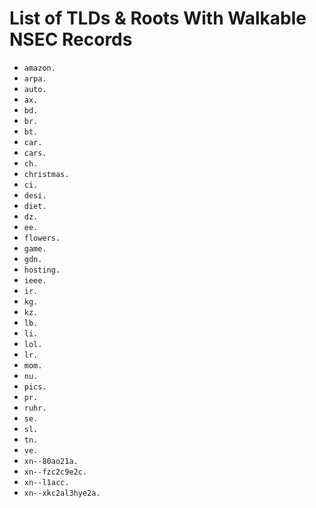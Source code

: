 # List of TLDs & Roots With Walkable NSEC Records

* `amazon.`
* `arpa.`
* `auto.`
* `ax.`
* `bd.`
* `br.`
* `bt.`
* `car.`
* `cars.`
* `ch.`
* `christmas.`
* `ci.`
* `desi.`
* `diet.`
* `dz.`
* `ee.`
* `flowers.`
* `game.`
* `gdn.`
* `hosting.`
* `ieee.`
* `ir.`
* `kg.`
* `kz.`
* `lb.`
* `li.`
* `lol.`
* `lr.`
* `mom.`
* `nu.`
* `pics.`
* `pr.`
* `ruhr.`
* `se.`
* `sl.`
* `tn.`
* `ve.`
* `xn--80ao21a.`
* `xn--fzc2c9e2c.`
* `xn--l1acc.`
* `xn--xkc2al3hye2a.`
